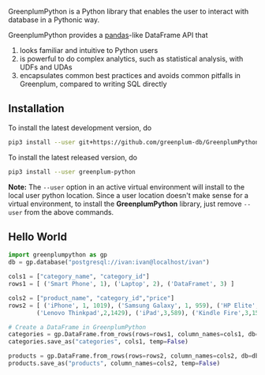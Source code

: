 GreenplumPython is a Python library that enables the user to interact with database in a Pythonic way.

GreenplumPython provides a [pandas](https://pandas.pydata.org/)-like DataFrame API that
1. looks familiar and intuitive to Python users
2. is powerful to do complex analytics, such as statistical analysis, with UDFs and UDAs
3. encapsulates common best practices and avoids common pitfalls in Greenplum, compared to writing SQL directly

## Installation

To install the latest development version, do

```bash
pip3 install --user git+https://github.com/greenplum-db/GreenplumPython
```

To install the latest released version, do

```bash
pip3 install --user greenplum-python
```

**Note:** The `--user` option in an active virtual environment will install to the local user python location.
Since a user location doesn't make sense for a virtual environment, to install the **GreenplumPython** library,
just remove `--user` from the above commands.

## Hello World
```python
import greenplumpython as gp
db = gp.database("postgresql://ivan:ivan@localhost/ivan")

cols1 = ["category_name", "category_id"]
rows1 = [ ('Smart Phone', 1), ('Laptop', 2), ('DataFramet', 3) ]

cols2 = ["product_name", "category_id","price"]
rows2 = [ ('iPhone', 1, 1019), ('Samsung Galaxy', 1, 959), ('HP Elite',2,1503),
        ('Lenovo Thinkpad',2,1429), ('iPad',3,589), ('Kindle Fire',3,150) ]

# Create a DataFrame in GreenplumPython
categories = gp.DataFrame.from_rows(rows=rows1, column_names=cols1, db=db)
categories.save_as("categories", cols1, temp=False)

products = gp.DataFrame.from_rows(rows=rows2, column_names=cols2, db=db)
products.save_as("products", column_names=cols2, temp=False)
```
